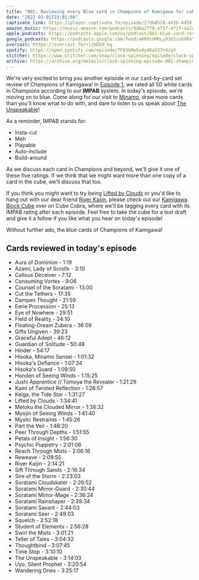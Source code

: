 ```yaml
---
title: "002: Reviewing every Blue card in Champions of Kamigawa for cube"
date: "2022-03-01T23:01:00"
captivate_link: https://player.captivate.fm/episode/27db8528-443b-4458-b1c1-c8773dcff0b5
amazon_music: https://music.amazon.com/podcasts/8d6a2f78-e757-471f-aa2c-47afe84c72db/episodes/b1754e52-8e0d-4b83-a05e-0305a4846db9/clock-spinning-002-blue-card-review%E2%80%94champions-of-kamigawa
apple_podcasts: https://podcasts.apple.com/us/podcast/002-blue-card-review-champions-of-kamigawa/id1611106302?i=1000553391887
google_podcasts: https://podcasts.google.com/feed/aHR0cHM6Ly93d3cubXRnY2FzdC5jb20vcG9kY2FzdHMvY2xvY2stc3Bpbm5pbmcvZmVlZA/episode/aHR0cHM6Ly93d3cubXRnY2FzdC5jb20vcG9kY2FzdHMvY2xvY2stc3Bpbm5pbmcvcG9zdHMvMDAyLXRoZS1ibHVlLWNhcmRzLW9mLWNoYW1waW9ucy1vZi1rYW1pZ2F3YS04NzVjNGE5Zjg0?sa=X&ved=0CAUQkfYCahcKEwig9PTb26f2AhUAAAAAHQAAAAAQAQ
overcast: https://overcast.fm/+1JmDb9_hg
spotify: https://open.spotify.com/episode/7F83bMw5ndy4KaS37rdzqX
stitcher: https://www.stitcher.com/show/clock-spinning/episode/clock-spinning-the-podcast-of-magic-the-gathering-history-002-the-blue-cards-of-champions-of-kamigawa-90865191
archive: https://archive.org/details/clock-spinning-episode-002-champions-of-kamigawa-blue
---
```


We're very excited to bring you another episode in our card-by-card set review of Champions of Kamigawa! In [Episode 1](https://clockspinning.com/episode-1-white-champions-of-kamigawa/), we rated all 50 white cards in Champions according to our **IMPAB** system. In today's episode, we're moving on to blue. Come along for our visit to [Minamo](https://mtg.fandom.com/wiki/Minamo), draw more cards than you'll know what to do with, and dare to listen to us speak about [The Unspeakable](https://scryfall.com/card/chk/98/the-unspeakable)!

As a reminder, IMPAB stands for:

- Insta-cut
- Meh
- Playable
- Auto-include
- Build-around

As we discuss each card in Champions and beyond, we'll give it one of these five ratings. If we think that we might want more than one copy of a card in the cube, we'll discuss that too.

If you think you might want to try being [Lifted by Clouds](https://scryfall.com/card/chk/73/lifted-by-clouds) or you'd like to hang out with our dear friend [River Kaijin](https://scryfall.com/card/chk/83/river-kaijin), please check out our [Kamigawa Block Cube](https://cubecobra.com/cube/overview/clock-spinning-chk) over on Cube Cobra, where we'll be tagging every card with its IMPAB rating after each episode. Feel free to take the cube for a test draft and give it a follow if you like what you hear on today's episode!

Without further ado, the blue cards of Champions of Kamigawa!

## Cards reviewed in today's episode

- Aura of Dominion - 1:19
- Azami, Lady of Scrolls - 3:10
- Callous Deceiver - 7:12
- Consuming Vortex - 9:06
- Counsel of the Soratami - 13:00
- Cut the Tethers - 17:35
- Dampen Thought - 21:59
- Eerie Procession - 25:13
- Eye of Nowhere - 29:51
- Field of Reality - 34:10
- Floating-Dream Zubera - 36:09
- Gifts Ungiven - 39:23
- Graceful Adept - 46:12
- Guardian of Solitude - 50:48
- Hinder - 54:17
- Hisoka, Minamo Sensei - 1:01:32
- Hisoka's Defiance - 1:07:34
- Hisoka's Guard - 1:09:50
- Honden of Seeing Winds - 1:15:25
- Jushi Apprentice // Tomoya the Revealer - 1:21:29
- Kami of Twisted Reflection - 1:26:57
- Keiga, the Tide Star - 1:31:27
- Lifted by Clouds - 1:34:41
- Meloku the Clouded Mirror - 1:38:32
- Myojin of Seeing Winds - 1:41:40
- Mystic Restraints - 1:45:26
- Part the Veil - 1:48:20
- Peer Through Depths - 1:51:55
- Petals of Insight - 1:56:30
- Psychic Puppetry - 2:01:06
- Reach Through Mists - 2:06:16
- Reweave - 2:09:55
- River Kaijin - 2:14:21
- Sift Through Sands - 2:16:34
- Sire of the Storm - 2:23:03
- Soratami Cloudskater - 2:26:52
- Soratami Mirror-Guard - 2:30:44
- Soratami Mirror-Mage - 2:36:24
- Soratami Rainshaper - 2:39:34
- Soratami Savant - 2:44:03
- Soratami Seer - 2:49:03
- Squelch - 2:52:18
- Student of Elements - 2:56:28
- Swirl the Mists - 3:01:21
- Teller of Tales - 3:04:32
- Thoughtbind - 3:07:45
- Time Stop - 3:10:10
- The Unspeakable - 3:14:03
- Uyo, Silent Prophet - 3:20:54
- Wandering Ones - 3:25:17